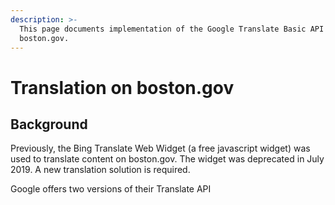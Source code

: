 ```yaml
---
description: >-
  This page documents implementation of the Google Translate Basic API on
  boston.gov.
---
```


# Translation on boston.gov

## Background

Previously, the Bing Translate Web Widget \(a free javascript widget\) was used to translate content on boston.gov. The widget was deprecated in July 2019. A new translation solution is required. 

Google offers two versions of their Translate API 

